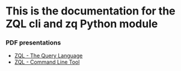 # This is the documentation for the ZQL cli and zq Python module

### PDF presentations

* [ZQL - The Query Language](ZQL_the_query_language_0.5.pdf)
* [ZQL - Command Line Tool](ZQL_command_line_tool_0.1%20copy.pdf)
